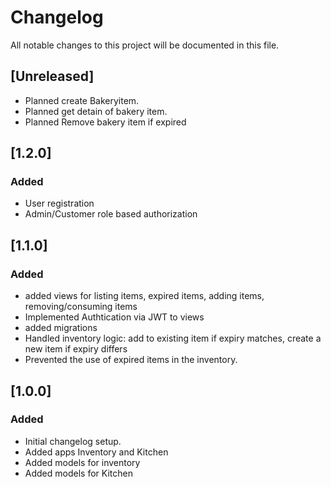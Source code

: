 # Changelog

All notable changes to this project will be documented in this file.

## [Unreleased]
- Planned create Bakeryitem.
- Planned get detain of bakery item.
- Planned Remove bakery item if expired


## [1.2.0]
### Added
- User registration
- Admin/Customer role based authorization 




## [1.1.0]
### Added 
- added views for listing items, expired items, adding items, removing/consuming items
- Implemented Authtication via JWT to views
- added migrations 
- Handled inventory logic: add to existing item if expiry matches, create a new item if expiry differs
- Prevented the use of expired items in the inventory.





## [1.0.0]
### Added
- Initial changelog setup.
- Added apps Inventory and Kitchen
- Added models for inventory
- Added models for Kitchen


